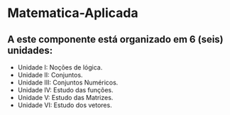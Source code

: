 # Matematica-Aplicada

## A este componente está organizado em 6 (seis) unidades:

* Unidade I: Noções de lógica.
* Unidade II: Conjuntos.
* Unidade III: Conjuntos Numéricos.
* Unidade IV: Estudo das funções.
* Unidade V: Estudo das Matrizes.
* Unidade VI: Estudo dos vetores.
